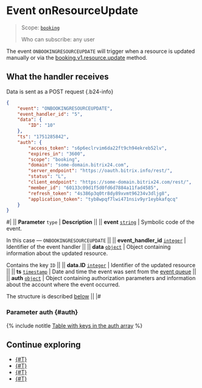 # Event onResourceUpdate

> Scope: [`booking`](../../../scopes/permissions.md)
>
> Who can subscribe: any user

The event `ONBOOKINGRESOURCEUPDATE` will trigger when a resource is updated manually or via the [booking.v1.resource.update](../booking-v1-resource-update.md) method.

## What the handler receives

Data is sent as a POST request {.b24-info}

```json
{
    "event": "ONBOOKINGRESOURCEUPDATE",
    "event_handler_id": "5",
    "data": {
        "ID": "10"
    },
    "ts": "1751285842",
    "auth": {
        "access_token": "s6p6eclrvim6da22ft9ch94ekreb52lv",
        "expires_in": "3600",
        "scope": "booking",
        "domain": "some-domain.bitrix24.com",
        "server_endpoint": "https://oauth.bitrix.info/rest/",
        "status": "L",
        "client_endpoint": "https://some-domain.bitrix24.com/rest/",
        "member_id": "60133c09d1f5d0fd6d7884a11fad4585",
        "refresh_token": "4s386p3q0tr8dy89xvmt96234v3dljg8",
        "application_token": "tyb8wpqf7lwi471nsiv9yr1eybkafqcq"
    }
}
```

#|
|| **Parameter**
`type` | **Description** ||
|| **event**
[`string`](../../../data-types.md) | Symbolic code of the event.

In this case — `ONBOOKINGRESOURCEUPDATE` ||
|| **event_handler_id**
[`integer`](../../../data-types.md) | Identifier of the event handler ||
|| **data**
[`object`](../../../data-types.md) | Object containing information about the updated resource.

Contains the key `ID` ||
|| **data.ID**
[`integer`](../../../data-types.md) | Identifier of the updated resource ||
|| **ts**
[`timestamp`](../../../data-types.md) | Date and time the event was sent from the [event queue](../../../events/index.md) ||
|| **auth**
[`object`](../../../data-types.md) | Object containing authorization parameters and information about the account where the event occurred.

The structure is described [below](#auth) ||
|#

### Parameter auth {#auth}

{% include notitle [Table with keys in the auth array](../../../../_includes/auth-params-in-events.md) %}

## Continue exploring

- [{#T}](../../../events/index.md)
- [{#T}](../../../events/event-bind.md)
- [{#T}](./on-booking-resource-add.md)
- [{#T}](./on-booking-resource-delete.md)